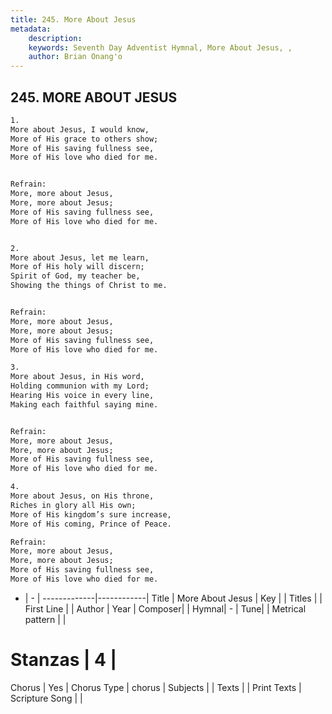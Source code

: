 ```yaml
---
title: 245. More About Jesus
metadata:
    description: 
    keywords: Seventh Day Adventist Hymnal, More About Jesus, , 
    author: Brian Onang'o
---
```



## 245. MORE ABOUT JESUS

```txt
1.
More about Jesus, I would know,
More of His grace to others show;
More of His saving fullness see,
More of His love who died for me.


Refrain:
More, more about Jesus,
More, more about Jesus;
More of His saving fullness see,
More of His love who died for me.


2.
More about Jesus, let me learn,
More of His holy will discern;
Spirit of God, my teacher be,
Showing the things of Christ to me.


Refrain:
More, more about Jesus,
More, more about Jesus;
More of His saving fullness see,
More of His love who died for me.

3.
More about Jesus, in His word,
Holding communion with my Lord;
Hearing His voice in every line,
Making each faithful saying mine.


Refrain:
More, more about Jesus,
More, more about Jesus;
More of His saving fullness see,
More of His love who died for me.

4.
More about Jesus, on His throne,
Riches in glory all His own;
More of His kingdom’s sure increase,
More of His coming, Prince of Peace.

Refrain:
More, more about Jesus,
More, more about Jesus;
More of His saving fullness see,
More of His love who died for me.

```

- |   -  |
-------------|------------|
Title | More About Jesus |
Key |  |
Titles |  |
First Line |  |
Author | 
Year | 
Composer|  |
Hymnal|  - |
Tune|  |
Metrical pattern | |
# Stanzas | 4 |
Chorus | Yes |
Chorus Type | chorus |
Subjects |  |
Texts |  |
Print Texts | 
Scripture Song |  |
  
